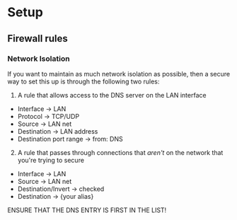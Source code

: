 # Setup

## Firewall rules

### Network Isolation

If you want to maintain as much network isolation as possible, then a secure
way to set this up is through the following two rules:

1. A rule that allows access to the DNS server on the LAN interface
  - Interface -> LAN
  - Protocol -> TCP/UDP
  - Source -> LAN net
  - Destination -> LAN address
  - Destination port range -> from: DNS

2. A rule that passes through connections that _aren't_ on the network that
   you're trying to secure
  - Interface -> LAN
  - Source -> LAN net
  - Destination/Invert -> checked
  - Destination -> {your alias}

ENSURE THAT THE DNS ENTRY IS FIRST IN THE LIST!
